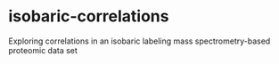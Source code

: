 # isobaric-correlations
Exploring correlations in an isobaric labeling mass spectrometry-based proteomic data set
